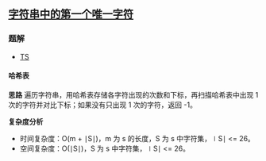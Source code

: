 ## [字符串中的第一个唯一字符](https://leetcode.cn/problems/first-unique-character-in-a-string/)
### 题解
+ [TS](../../ts/512/387.ts)
 
#### 哈希表
**思路**
遍历字符串，用哈希表存储各字符出现的次数和下标，再扫描哈希表中出现 1 次的字符并对比下标；如果没有只出现 1 次的字符，返回 -1。

**复杂度分析**
+ 时间复杂度：O(m + ∣S∣)，m 为 s 的长度，S 为 s 中字符集，∣S∣ <= 26。
+ 空间复杂度：O(∣S∣)，S 为 s 中字符集，∣S∣ <= 26。